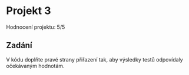 # Projekt 3
Hodnocení projektu: 5/5
## Zadání
V kódu doplňte pravé strany přiřazení tak, aby výsledky testů odpovídaly očekávaným hodnotám.
